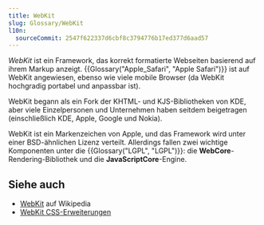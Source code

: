 ```yaml
---
title: WebKit
slug: Glossary/WebKit
l10n:
  sourceCommit: 2547f622337d6cbf8c3794776b17ed377d6aad57
---
```


_WebKit_ ist ein Framework, das korrekt formatierte Webseiten basierend auf ihrem Markup anzeigt. {{Glossary("Apple_Safari", "Apple Safari")}} ist auf WebKit angewiesen, ebenso wie viele mobile Browser (da WebKit hochgradig portabel und anpassbar ist).

WebKit begann als ein Fork der KHTML- und KJS-Bibliotheken von KDE, aber viele Einzelpersonen und Unternehmen haben seitdem beigetragen (einschließlich KDE, Apple, Google und Nokia).

WebKit ist ein Markenzeichen von Apple, und das Framework wird unter einer BSD-ähnlichen Lizenz verteilt. Allerdings fallen zwei wichtige Komponenten unter die {{Glossary("LGPL", "LGPL")}}: die **WebCore**-Rendering-Bibliothek und die **JavaScriptCore**-Engine.

## Siehe auch

- [WebKit](https://en.wikipedia.org/wiki/WebKit) auf Wikipedia
- [WebKit CSS-Erweiterungen](/de/docs/Web/CSS/WebKit_Extensions)
